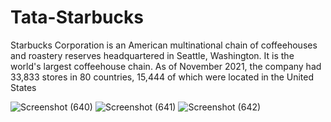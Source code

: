 # Tata-Starbucks

Starbucks Corporation is an American multinational chain of coffeehouses and roastery reserves headquartered in Seattle, Washington. It is the world's largest coffeehouse chain. As of November 2021, the company had 33,833 stores in 80 countries, 15,444 of which were located in the United States

![Screenshot (640)](https://user-images.githubusercontent.com/118621709/212476685-734be2c0-877c-47fc-be73-90a206b7ee0b.png)
![Screenshot (641)](https://user-images.githubusercontent.com/118621709/212476687-651374f9-5569-4e96-b551-a3b192c78c5b.png)
![Screenshot (642)](https://user-images.githubusercontent.com/118621709/212476693-6f6d5424-ba6c-41b8-9e4a-aad7e9269306.png)
